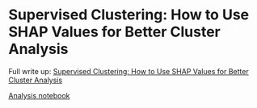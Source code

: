 # Supervised Clustering: How to Use SHAP Values for Better Cluster Analysis

Full write up: [Supervised Clustering: How to Use SHAP Values for Better Cluster Analysis](https://www.aidancooper.co.uk/supervised-clustering-shap-values/)

[Analysis notebook](analysis.ipynb)

